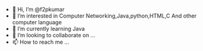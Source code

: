 - 👋 Hi, I’m @f2pkumar
- 👀 I’m interested in Computer Networking,Java,python,HTML,C And other computer language
- 🌱 I’m currently learning Java
- 💞️ I’m looking to collaborate on ...
- 📫 How to reach me ...

<!---
f2pkumar/f2pkumar is a ✨ special ✨ repository because its `README.md` (this file) appears on your GitHub profile.
You can click the Preview link to take a look at your changes.
--->
